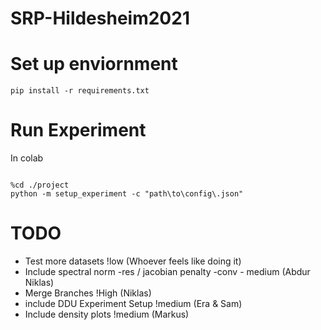 
# SRP-Hildesheim2021

# Set up enviornment

``` #!/bin/bash
pip install -r requirements.txt
```

# Run Experiment

In colab

```#!/bin/bash

%cd ./project
python -m setup_experiment -c "path\to\config\.json"
```

# TODO

- Test more datasets !low (Whoever feels like doing it)
- Include spectral norm -res / jacobian penalty -conv - medium (Abdur Niklas)
- Merge Branches !High (Niklas)
- include DDU Experiment Setup !medium (Era & Sam)
- Include density plots !medium (Markus)
